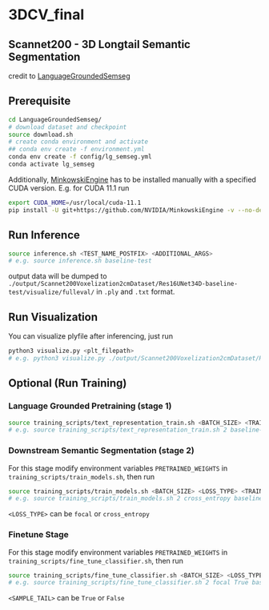 # 3DCV_final
## Scannet200 - 3D Longtail Semantic Segmentation

credit to [LanguageGroundedSemseg](https://github.com/RozDavid/LanguageGroundedSemseg)

## Prerequisite

```sh
cd LanguageGroundedSemseg/
# download dataset and checkpoint
source download.sh
# create conda environment and activate
## conda env create -f environment.yml
conda env create -f config/lg_semseg.yml
conda activate lg_semseg
```

Additionally, [MinkowskiEngine](https://github.com/NVIDIA/MinkowskiEngine) has to be installed manually with a specified CUDA version. 
E.g. for CUDA 11.1 run 

```sh
export CUDA_HOME=/usr/local/cuda-11.1
pip install -U git+https://github.com/NVIDIA/MinkowskiEngine -v --no-deps --install-option="--blas=openblas"
```

## Run Inference

```sh
source inference.sh <TEST_NAME_POSTFIX> <ADDITIONAL_ARGS>
# e.g. source inference.sh baseline-test
```
output data will be dumped to ``./output/Scannet200Voxelization2cmDataset/Res16UNet34D-baseline-test/visualize/fulleval/`` in ``.ply`` and ``.txt`` format.

## Run Visualization

You can visualize plyfile after inferencing, just run

```sh
python3 visualize.py <plt_filepath>
# e.g. python3 visualize.py ./output/Scannet200Voxelization2cmDataset/Res16UNet34D-baseline-test/visualize/fulleval/scene0500_00.ply
```

## Optional (Run Training)

### Language Grounded Pretraining (stage 1)

```sh
source training_scripts/text_representation_train.sh <BATCH_SIZE> <TRAIN_NAME_POSTFIX> <ADDITIONAL_ARGS>
# e.g. source training_scripts/text_representation_train.sh 2 baseline-stage_1
```

### Downstream Semantic Segmentation (stage 2)

For this stage modify environment variables ``PRETRAINED_WEIGHTS`` in ``training_scripts/train_models.sh``, then run

```sh
source training_scripts/train_models.sh <BATCH_SIZE> <LOSS_TYPE> <TRAIN_NAME_POSTFIX> <ADDITIONAL_ARGS>
# e.g. source training_scripts/train_models.sh 2 cross_entropy baseline-stage2
```

``<LOSS_TYPE>`` can be ``focal`` or ``cross_entropy``

### Finetune Stage

For this stage modify environment variables ``PRETRAINED_WEIGHTS`` in ``training_scripts/fine_tune_classifier.sh``, then run

```sh
source training_scripts/fine_tune_classifier.sh <BATCH_SIZE> <LOSS_TYPE> <SAMPLE_TAIL> <TRAIN_NAME_POSTFIX> <ADDITIONAL_ARGS>
# e.g. source training_scripts/fine_tune_classifier.sh 2 focal True baseline-finetune
```
``<SAMPLE_TAIL>`` can be ``True`` or ``False``
